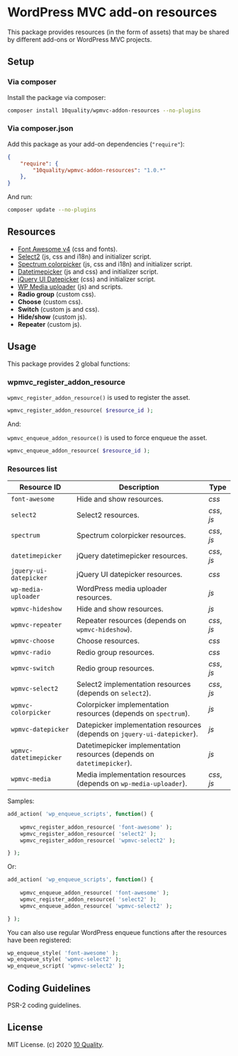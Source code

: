 # WordPress MVC add-on resources

This package provides resources (in the form of assets) that may be shared by different add-ons or WordPress MVC projects.

## Setup

### Via composer

Install the package via composer:
```bash
composer install 10quality/wpmvc-addon-resources --no-plugins
```

### Via composer.json

Add this package as your add-on dependencies (`"require"`):
```json
{
    "require": {
        "10quality/wpmvc-addon-resources": "1.0.*"
    },
}
```

And run:

```bash
composer update --no-plugins
```

## Resources

* [Font Awesome v4](https://fontawesome.com/v4.7.0/) (css and fonts).
* [Select2](https://select2.org/) (js, css and i18n) and initializer script.
* [Spectrum colorpicker](https://bgrins.github.io/spectrum/) (js, css and i18n) and initializer script.
* [Datetimepicker](https://xdsoft.net/jqplugins/datetimepicker/) (js and css) and initializer script.
* [jQuery UI Datepicker](https://jqueryui.com/datepicker/) (css) and initializer script.
* [WP Media uploader](https://github.com/10quality/wp-media-uploader) (js) and scripts.
* **Radio group** (custom css).
* **Choose** (custom css).
* **Switch** (custom js and css).
* **Hide/show** (custom js).
* **Repeater** (custom js).

## Usage

This package provides 2 global functions:

### wpmvc_register_addon_resource

`wpmvc_register_addon_resource()` is used to register the asset.
```php
wpmvc_register_addon_resource( $resource_id );
```

And:

`wpmvc_enqueue_addon_resource()` is used to force enqueue the asset.
```php
wpmvc_enqueue_addon_resource( $resource_id );
```

### Resources list

| Resource ID | Description | Type |
| --- | --- | --- |
| `font-awesome` | Hide and show resources. | *css* |
| `select2` | Select2 resources. | *css*, *js* |
| `spectrum` | Spectrum colorpicker resources. | *css*, *js* |
| `datetimepicker` | jQuery datetimepicker resources. | *css*, *js* |
| `jquery-ui-datepicker` | jQuery UI datepicker resources. | *css* |
| `wp-media-uploader` | WordPress media uploader resources. | *js* |
| `wpmvc-hideshow` | Hide and show resources. | *js* |
| `wpmvc-repeater` | Repeater resources (depends on `wpmvc-hideshow`). | *css*, *js* |
| `wpmvc-choose` | Choose resources. | *css* |
| `wpmvc-radio` | Redio group resources. | *css* |
| `wpmvc-switch` | Redio group resources. | *css*, *js* |
| `wpmvc-select2` | Select2 implementation resources (depends on `select2`). | *css*, *js* |
| `wpmvc-colorpicker` | Colorpicker implementation resources (depends on `spectrum`). | *js* |
| `wpmvc-datepicker` | Datepicker implementation resources (depends on `jquery-ui-datepicker`). | *js* |
| `wpmvc-datetimepicker` | Datetimepicker implementation resources (depends on `datetimepicker`). | *js* |
| `wpmvc-media` | Media implementation resources (depends on `wp-media-uploader`). | *css*, *js* |

Samples:
```php
add_action( 'wp_enqueue_scripts', function() {
    
    wpmvc_register_addon_resource( 'font-awesome' );
    wpmvc_register_addon_resource( 'select2' );
    wpmvc_register_addon_resource( 'wpmvc-select2' );

} );
```

Or:
```php
add_action( 'wp_enqueue_scripts', function() {
    
    wpmvc_enqueue_addon_resource( 'font-awesome' );
    wpmvc_register_addon_resource( 'select2' );
    wpmvc_enqueue_addon_resource( 'wpmvc-select2' );

} );
```

You can also use regular WordPress enqueue functions after the resources have been registered:
```php
wp_enqueue_style( 'font-awesome' );
wp_enqueue_style( 'wpmvc-select2' );
wp_enqueue_script( 'wpmvc-select2' );
```

## Coding Guidelines

PSR-2 coding guidelines.

## License

MIT License. (c) 2020 [10 Quality](https://www.10quality.com/).
